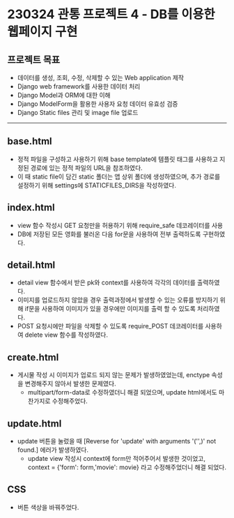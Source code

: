 # 230324 관통 프로젝트 4 - DB를 이용한 웹페이지 구현
## 프로젝트 목표
- 데이터를 생성, 조회, 수정, 삭제할 수 있는 Web application 제작
- Django web framework를 사용한 데이터 처리
- Django Model과 ORM에 대한 이해
- Django ModelForm을 활용한 사용자 요청 데이터 유효성 검증
- Django Static files 관리 및 image file 업로드
---
## base.html
- 정적 파일을 구성하고 사용하기 위해 base template에 템플릿 태그를 사용하고 지정된 경로에 있는 정적 파일의 URL을 참조하였다.
- 이 때 static file이 담긴 static 폴더는 앱 상위 폴더에 생성하였으며, 추가 경로를 설정하기 위해 settings에 STATICFILES_DIRS을 작성하였다.
## index.html
- view 함수 작성시 GET 요청만을 허용하기 위해 require_safe 데코레이터를 사용
- DB에 저장된 모든 영화를 불러온 다음 for문을 사용하여 전부 출력하도록 구현하였다.
## detail.html
- detail view 함수에서 받은 pk와 context를 사용하여 각각의 데이터를 출력하였다.
- 이미지를 업로드하지 않았을 경우 출력과정에서 발생할 수 있는 오류를 방지하기 위해 if문을 사용하여 이미지가 있을 경우에만 이미지를 출력 할 수 있도록 처리하였다.
- POST 요청시에만 파일을 삭제할 수 있도록 require_POST 데코레이터를 사용하여 delete view 함수를 작성하였다.
## create.html
- 게시물 작성 시 이미지가 업로드 되지 않는 문제가 발생하였었는데, enctype 속성을 변경해주지 않아서 발생한 문제였다.
    - multipart/form-data로 수정하였더니 해결 되었으며, update html에서도 마찬가지로 수정해주었다.
## update.html
- update 버튼을 눌렀을 때 [Reverse for 'update' with arguments '('',)' not found.] 에러가 발생하였다.
    - update view 작성시 context에 form만 적어주어서 발생한 것이었고, context = {'form': form,'movie': movie} 라고 수정해주었더니 해결 되었다. 
## CSS
- 버튼 색상을 바꿔주었다.

